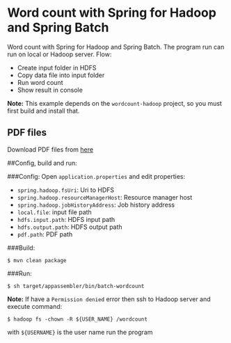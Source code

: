 Word count with Spring for Hadoop and Spring Batch
===============

Word count with Spring for Hadoop and Spring Batch.
The program run can run on local or Hadoop server. Flow:
+ Create input folder in HDFS
+ Copy data file into input folder
+ Run word count
+ Show result in console

**Note:** This example depends on the `wordcount-hadoop` project, so you must first build and install that.

## PDF files
  Download PDF files from [here](http://mega.co.nz/#!51owDRTB!O76LOQKQeFHcqCXJy1FKNhGHWphdNYgkr8C-QAFAohQ)

##Config, build and run:

###Config:
Open `application.properties` and edit properties:
 + `spring.hadoop.fsUri`: Uri to HDFS
 + `spring.hadoop.resourceManagerHost`: Resource manager host
 + `spring.hadoop.jobHistoryAddress`: Job history address
 + `local.file`: input file path
 + `hdfs.input.path`: HDFS input path
 + `hdfs.output.path`: HDFS output path
 + `pdf.path`: PDF path

###Build:
    
    $ mvn clean package

###Run:

    $ sh target/appassembler/bin/batch-wordcount
    
**Note:** If have a `Permission denied` error then ssh to Hadoop server and execute command:

    $ hadoop fs -chown -R ${USER_NAME} /wordcount

with `${USERNAME}` is the user name run the program
